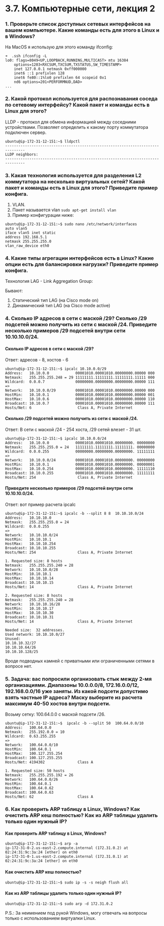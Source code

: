 # 3.7. Компьютерные сети, лекция 2

### 1. Проверьте список доступных сетевых интерфейсов на вашем компьютере. Какие команды есть для этого в Linux и в Windows?

На MacOS я использую для этого команду ifconfig:

```commandline
➜  .ssh ifconfig -L
lo0: flags=8049<UP,LOOPBACK,RUNNING,MULTICAST> mtu 16384
	options=1203<RXCSUM,TXCSUM,TXSTATUS,SW_TIMESTAMP>
	inet 127.0.0.1 netmask 0xff000000
	inet6 ::1 prefixlen 128
	inet6 fe80::1%lo0 prefixlen 64 scopeid 0x1
	nd6 options=201<PERFORMNUD,DAD>
...
```

### 2. Какой протокол используется для распознавания соседа по сетевому интерфейсу? Какой пакет и команды есть в Linux для этого?

LLDP - протокол для обмена информацией между соседними устройствами.
Позволяет определить к какому порту коммутатора подключен сервер.

```commandline
ubuntu@ip-172-31-12-151:~$ lldpctl
-------------------------------------------------------------------------------
LLDP neighbors:
-------------------------------------------------------------------------------
```

### 3. Какая технология используется для разделения L2 коммутатора на несколько виртуальных сетей? Какой пакет и команды есть в Linux для этого? Приведите пример конфига.

1. VLAN.
2. Пакет называется vlan `sudo apt-get install vlan`
3. Пример конфигурации ниже:

```commandline
ubuntu@ip-172-31-12-151:~$ sudo nano /etc/network/interfaces
auto vlan5
iface vlan5 inet static
address 192.168.5.1
netmask 255.255.255.0
vlan_raw_device eth0
```

### 4. Какие типы агрегации интерфейсов есть в Linux? Какие опции есть для балансировки нагрузки? Приведите пример конфига.

Технология LAG - Link Aggregation Group: 

Бывают: 
1. Статический тип LAG (на Cisco mode on)
2. Динамический тип LAG (на Cisco mode active)


### 4. Сколько IP адресов в сети с маской /29? Сколько /29 подсетей можно получить из сети с маской /24. Приведите несколько примеров /29 подсетей внутри сети 10.10.10.0/24.

#### Сколько IP адресов в сети с маской /29?
Ответ: адресов - 8, хостов - 6

```commandline
ubuntu@ip-172-31-12-151:~$ ipcalc 10.10.0.0/29
Address:   10.10.0.0            00001010.00001010.00000000.00000 000
Netmask:   255.255.255.248 = 29 11111111.11111111.11111111.11111 000
Wildcard:  0.0.0.7              00000000.00000000.00000000.00000 111
=>
Network:   10.10.0.0/29         00001010.00001010.00000000.00000 000
HostMin:   10.10.0.1            00001010.00001010.00000000.00000 001
HostMax:   10.10.0.6            00001010.00001010.00000000.00000 110
Broadcast: 10.10.0.7            00001010.00001010.00000000.00000 111
Hosts/Net: 6                     Class A, Private Internet
```

#### Сколько /29 подсетей можно получить из сети с маской /24.

Ответ: В сети с маской /24 - 254 хоста, /29 сетей влезет - 31 шт.

```commandline
ubuntu@ip-172-31-12-151:~$ ipcalc 10.10.0.0/24
Address:   10.10.0.0            00001010.00001010.00000000. 00000000
Netmask:   255.255.255.0 = 24   11111111.11111111.11111111. 00000000
Wildcard:  0.0.0.255            00000000.00000000.00000000. 11111111
=>
Network:   10.10.0.0/24         00001010.00001010.00000000. 00000000
HostMin:   10.10.0.1            00001010.00001010.00000000. 00000001
HostMax:   10.10.0.254          00001010.00001010.00000000. 11111110
Broadcast: 10.10.0.255          00001010.00001010.00000000. 11111111
Hosts/Net: 254                   Class A, Private Internet
```

#### Приведите несколько примеров /29 подсетей внутри сети 10.10.10.0/24.

Ответ: вот пример расчета ipcalc 

```commandline
ubuntu@ip-172-31-12-151:~$ ipcalc -b --split 8 8  10.10.10.0/24
Address:   10.10.10.0
Netmask:   255.255.255.0 = 24
Wildcard:  0.0.0.255
=>
Network:   10.10.10.0/24
HostMin:   10.10.10.1
HostMax:   10.10.10.254
Broadcast: 10.10.10.255
Hosts/Net: 254                   Class A, Private Internet

1. Requested size: 8 hosts
Netmask:   255.255.255.240 = 28
Network:   10.10.10.0/28
HostMin:   10.10.10.1
HostMax:   10.10.10.14
Broadcast: 10.10.10.15
Hosts/Net: 14                    Class A, Private Internet

2. Requested size: 8 hosts
Netmask:   255.255.255.240 = 28
Network:   10.10.10.16/28
HostMin:   10.10.10.17
HostMax:   10.10.10.30
Broadcast: 10.10.10.31
Hosts/Net: 14                    Class A, Private Internet

Needed size:  32 addresses.
Used network: 10.10.10.0/27
Unused:
10.10.10.32/27
10.10.10.64/26
10.10.10.128/25
```

Вроде подводных камней с приватными или ограниченными сетями в вопросе нет. 

### 5. Задача: вас попросили организовать стык между 2-мя организациями. Диапазоны 10.0.0.0/8, 172.16.0.0/12, 192.168.0.0/16 уже заняты. Из какой подсети допустимо взять частные IP адреса? Маску выберите из расчета максимум 40-50 хостов внутри подсети.

Возьму сетку: 100.64.0.0 с маской подсети /26.

```commandline
ubuntu@ip-172-31-12-151:~$  ipcalc -b --split 50  100.64.0.0/10
Address:   100.64.0.0
Netmask:   255.192.0.0 = 10
Wildcard:  0.63.255.255
=>
Network:   100.64.0.0/10
HostMin:   100.64.0.1
HostMax:   100.127.255.254
Broadcast: 100.127.255.255
Hosts/Net: 4194302               Class A

1. Requested size: 50 hosts
Netmask:   255.255.255.192 = 26
Network:   100.64.0.0/26
HostMin:   100.64.0.1
HostMax:   100.64.0.62
Broadcast: 100.64.0.63
Hosts/Net: 62                    Class A
```


### 6. Как проверить ARP таблицу в Linux, Windows? Как очистить ARP кеш полностью? Как из ARP таблицы удалить только один нужный IP?

#### Как проверить ARP таблицу в Linux, Windows? 

```commandline
ubuntu@ip-172-31-12-151:~$ arp -a
ip-172-31-0-2.us-east-2.compute.internal (172.31.0.2) at 02:24:31:9c:3a:24 [ether] on eth0
ip-172-31-0-1.us-east-2.compute.internal (172.31.0.1) at 02:24:31:9c:3a:24 [ether] on eth0
```

#### Как очистить ARP кеш полностью? 

```commandline
ubuntu@ip-172-31-12-151:~$ sudo ip -s -s neigh flush all
```

#### Как из ARP таблицы удалить только один нужный IP?

```commandline
ubuntu@ip-172-31-12-151:~$ sudo arp -d 172.31.0.2
```

P.S.: За неимением под рукой Windows, могу отвечать на вопросы только с использованием виртуалки Linux.
